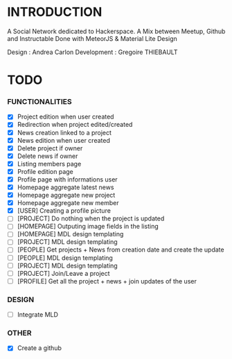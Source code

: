# INTRODUCTION

A Social Network dedicated to Hackerspace. A Mix between Meetup, Github and Instructable
Done with MeteorJS & Material Lite Design 

Design : Andrea Carlon
Development : Gregoire THIEBAULT

# TODO

### FUNCTIONALITIES

- [X] Project edition when user created
- [X] Redirection when project edited/created
- [X] News creation linked to a project
- [X] News edition when user created
- [X] Delete project if owner
- [X] Delete news if owner
- [X] Listing members page
- [X] Profile edition page
- [X] Profile page with informations user
- [X] Homepage aggregate latest news 
- [X] Homepage aggregate new project
- [X] Homepage aggregate new member
- [X] [USER] Creating a profile picture
- [ ] [PROJECT] Do nothing when the project is updated
- [ ] [HOMEPAGE] Outputing image fields in the listing
- [ ] [HOMEPAGE] MDL design templating
- [ ] [PROJECT] MDL design templating
- [ ] [PEOPLE] Get projects + News from creation date and create the update
- [ ] [PEOPLE] MDL design templating
- [ ] [PROJECT] MDL design templating
- [ ] [PROJECT] Join/Leave a project
- [ ] [PROFILE] Get all the project + news + join updates of the user

### DESIGN

- [ ] Integrate MLD

### OTHER

- [X] Create a github
